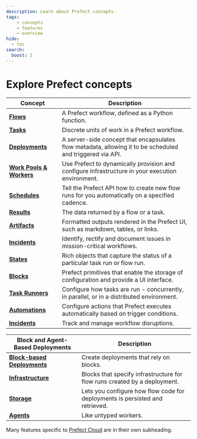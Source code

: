 ```yaml
---
description: Learn about Prefect concepts.
tags:
    - concepts
    - features
    - overview
hide:
  - toc
search:
  boost: 2
---
```


# Explore Prefect concepts

| Concept                                            | Description                                                                                                                 |
| -------------------------------------------------- | --------------------------------------------------------------------------------------------------------------------------- |
| __[Flows](/concepts/flows)__                       | A Prefect workflow, defined as a Python function.             |
| __[Tasks](/concepts/tasks)__                       | Discrete units of work in a Prefect workflow.                |
| __[Deployments](/concepts/deployments)__           | A server-side concept that encapsulates flow metadata, allowing it to be scheduled and triggered via API. |
| __[Work Pools & Workers](/concepts/work-pools)__   | Use Prefect to dynamically provision and configure infrastructure in your execution environment.    |
| __[Schedules](/concepts/schedules)__               | Tell the Prefect API how to create new flow runs for you automatically on a specified cadence.     |
| __[Results](/concepts/results)__                   | The data returned by a flow or a task.                                 |
| __[Artifacts](/concepts/artifacts)__               | Formatted outputs rendered in the Prefect UI, such as markdown, tables, or links.  
| __[Incidents](/concepts/incidents)__               | Identify, rectify and document issues in mission-critical workflows.       |
| __[States](/concepts/states)__                     | Rich objects that capture the status of a particular task run or flow run.                                                                            |
| __[Blocks](/concepts/blocks)__                     | Prefect primitives that enable the storage of configuration and provide a UI interface.          |
| __[Task Runners](/concepts/task-runners)__         | Configure how tasks are run - concurrently, in parallel, or in a distributed environment. |
| __[Automations](/concepts/automations)__           | Configure actions that Prefect executes automatically based on trigger conditions.         |
| __[Incidents](/concepts/incidents)__               | Track and manage workflow disruptions.         |

|  Block and Agent-Based Deployments                 | Description   |
| -------------------------------------------------- | --------------------------------------------------------------------------------------------------------------------------- |
| __[Block-based Deployments](/concepts/deployments-block-based)__    | Create deployments that rely on blocks.   |
| __[Infrastructure](/concepts/infrastructure)__           | Blocks that specify infrastructure for flow runs created by a deployment.   |
| __[Storage](/concepts/storage)__                         | Lets you configure how flow code for deployments is persisted and retrieved.     |
| __[Agents](/concepts/agents)__                           | Like untyped workers. |

Many features specific to [Prefect Cloud](/cloud/) are in their own subheading.
